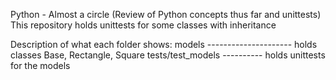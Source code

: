 Python - Almost a circle (Review of Python concepts thus far and unittests)
This repository holds unittests for some classes with inheritance

Description of what each folder shows:
models --------------------- holds classes Base, Rectangle, Square
tests/test_models ---------- holds unittests for the models
